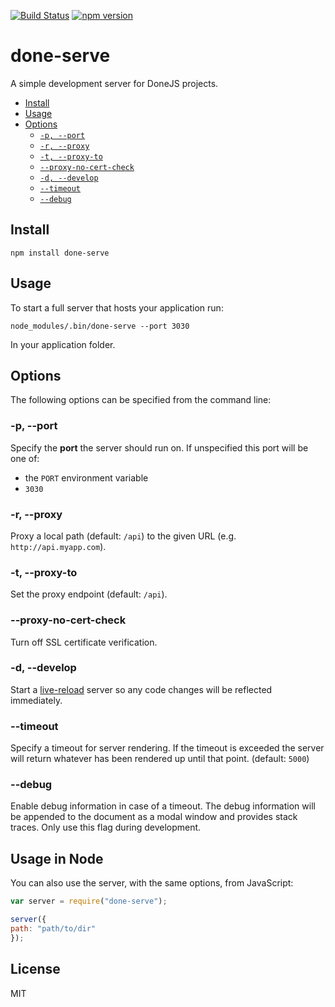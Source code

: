 [![Build Status](https://travis-ci.org/donejs/done-serve.svg?branch=master)](https://travis-ci.org/donejs/done-serve)
[![npm version](https://badge.fury.io/js/done-serve.svg)](http://badge.fury.io/js/done-serve)

# done-serve

A simple development server for DoneJS projects.

- [Install](#install)
- [Usage](#usage)
- [Options](#options)
  - <code>[-p, --port](#-p---port)</code>
  - <code>[-r, --proxy](#-r---proxy)</code>
  - <code>[-t, --proxy-to](#-t---proxy-to)</code>
  - <code>[--proxy-no-cert-check](#--proxy-no-cert-check)</code>
  - <code>[-d, --develop](#-d---develop)</code>
  - <code>[--timeout](#--timeout)</code>
  - <code>[--debug](#--debug)</code>

## Install

```
npm install done-serve
```

## Usage

To start a full server that hosts your application run:

```
node_modules/.bin/done-serve --port 3030
```

In your application folder.

## Options

The following options can be specified from the command line:

### -p, --port

Specify the **port** the server should run on. If unspecified this port will be one of:

* the `PORT` environment variable
* `3030`

### -r, --proxy

Proxy a local path (default: `/api`) to the given URL (e.g. `http://api.myapp.com`).

### -t, --proxy-to

Set the proxy endpoint (default: `/api`).

### --proxy-no-cert-check

Turn off SSL certificate verification.

### -d, --develop

Start a [live-reload](http://stealjs.com/docs/steal.live-reload.html) server so any code changes will be reflected immediately.

### --timeout

Specify a timeout for server rendering. If the timeout is exceeded the server will return whatever has been rendered up until that point. (default: `5000`)

### --debug

Enable debug information in case of a timeout. The debug information will be appended to the document as a modal window and provides stack traces. Only use this flag during development.

## Usage in Node

You can also use the server, with the same options, from JavaScript:

```js
var server = require("done-serve");

server({
path: "path/to/dir"
});
```

## License

MIT
